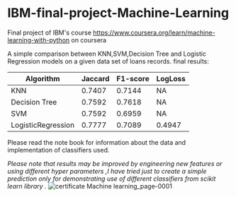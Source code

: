 # IBM-final-project-Machine-Learning
Final project of IBM's course https://www.coursera.org/learn/machine-learning-with-python on coursera

A simple comparison between KNN,SVM,Decision Tree and Logistic Regression models on a given data set of loans records.
final results:


| Algorithm          | Jaccard | F1-score | LogLoss |
|--------------------|---------|----------|---------|
| KNN                | 0.7407  | 0.7144   | NA      |
| Decision Tree      | 0.7592  | 0.7618   | NA      |
| SVM                | 0.7592  | 0.6959   | NA      |
| LogisticRegression | 0.7777  | 0.7089   | 0.4947  |


Please read the note book for information about the data and implementation of classifiers used.

*Please note that results may be improved by engineering new features or using different hyper parameters ,I have tried just to create a simple prediction only for demonstrating use of different classifiers from scikit learn library .*
![certificate Machine learning_page-0001](https://github.com/MahmoudIbrahims/courses_Data_sceince_for_IBM/assets/121377479/7bfa4a54-a6dd-4208-a2c7-aeb56d79de5e)
